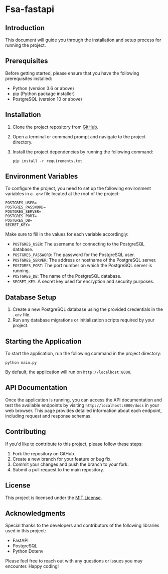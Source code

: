 # Fsa-fastapi

## Introduction
This document will guide you through the installation and setup process for running the project.

## Prerequisites
Before getting started, please ensure that you have the following prerequisites installed:
- Python (version 3.6 or above)
- pip (Python package installer)
- PostgreSQL (version 10 or above)

## Installation
1. Clone the project repository from [GitHub](https://github.com/your-repo-url).
2. Open a terminal or command prompt and navigate to the project directory.

3. Install the project dependencies by running the following command:
   ```shell
   pip install -r requirements.txt
   ```

## Environment Variables
To configure the project, you need to set up the following environment variables in a `.env` file located at the root of the project:

```plaintext
POSTGRES_USER=
POSTGRES_PASSWORD=
POSTGRES_SERVER=
POSTGRES_PORT=
POSTGRES_DB=
SECRET_KEY=
```

Make sure to fill in the values for each variable accordingly:
- `POSTGRES_USER`: The username for connecting to the PostgreSQL database.
- `POSTGRES_PASSWORD`: The password for the PostgreSQL user.
- `POSTGRES_SERVER`: The address or hostname of the PostgreSQL server.
- `POSTGRES_PORT`: The port number on which the PostgreSQL server is running.
- `POSTGRES_DB`: The name of the PostgreSQL database.
- `SECRET_KEY`: A secret key used for encryption and security purposes.

## Database Setup
1. Create a new PostgreSQL database using the provided credentials in the `.env` file.
2. Run any database migrations or initialization scripts required by your project.

## Starting the Application
To start the application, run the following command in the project directory:

```shell
python main.py
```

By default, the application will run on `http://localhost:8000`.

## API Documentation
Once the application is running, you can access the API documentation and test the available endpoints by visiting `http://localhost:8000/docs` in your web browser. This page provides detailed information about each endpoint, including request and response schemas.

## Contributing
If you'd like to contribute to this project, please follow these steps:
1. Fork the repository on GitHub.
2. Create a new branch for your feature or bug fix.
3. Commit your changes and push the branch to your fork.
4. Submit a pull request to the main repository.

## License
This project is licensed under the [MIT License](LICENSE).

## Acknowledgments
Special thanks to the developers and contributors of the following libraries used in this project:
- FastAPI
- PostgreSQL
- Python Dotenv

Please feel free to reach out with any questions or issues you may encounter. Happy coding!